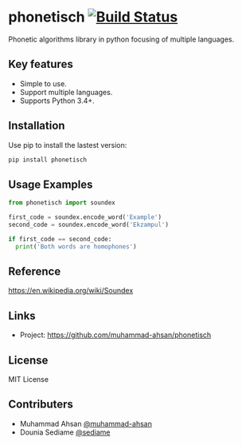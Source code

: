 # phonetisch [![Build Status](https://travis-ci.org/muhammad-ahsan/phonetisch.svg?branch=master)](https://travis-ci.org/muhammad-ahsan/phonetisch)
Phonetic algorithms library in python focusing of multiple languages.

## Key features
* Simple to use.
* Support multiple languages.
* Supports Python 3.4+.

## Installation
Use pip to install the lastest version:

```bash
pip install phonetisch
```

## Usage Examples
```python
from phonetisch import soundex

first_code = soundex.encode_word('Example')
second_code = soundex.encode_word('Ekzampul')

if first_code == second_code:
  print('Both words are homophones')
```

## Reference
https://en.wikipedia.org/wiki/Soundex


## Links
* Project: https://github.com/muhammad-ahsan/phonetisch

## License
MIT License

## Contributers
* Muhammad Ahsan [@muhammad-ahsan](https://github.com/muhammad-ahsan)
* Dounia Sediame [@sediame](https://github.com/sediame)
